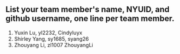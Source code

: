 ## List your team member's name, NYUID, and github username, one line per team member.
1. Yuxin Lu, yl2232, Cindyluyx
2. Shirley Yang, sy1685, syang26
3. Zhouyang Li, zl1007 ZhouyangLi
